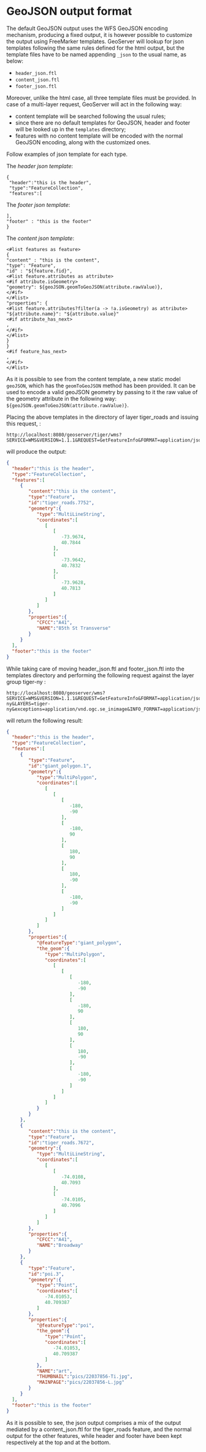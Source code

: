 # GeoJSON output format

The default GeoJSON output uses the WFS GeoJSON encoding mechanism, producing a fixed output, it is however possible to customize the output using FreeMarker templates. GeoServer will lookup for json templates following the same rules defined for the html output, but the template files have to be named appending `_json` to the usual name, as below:

-   `header_json.ftl`
-   `content_json.ftl`
-   `footer_json.ftl`

Moreover, unlike the html case, all three template files must be provided. In case of a multi-layer request, GeoServer will act in the following way:

-   content template will be searched following the usual rules;
-   since there are no default templates for GeoJSON, header and footer will be looked up in the `templates` directory;
-   features with no content template will be encoded with the normal GeoJSON encoding, along with the customized ones.

Follow examples of json template for each type.

The *header json template*:

    {
     "header":"this is the header",
     "type":"FeatureCollection",
     "features":[

The *footer json template*:

    ],
    "footer" : "this is the footer"
    }

The *content json template*:

    <#list features as feature>
    {
    "content" : "this is the content",
    "type": "Feature",
    "id" : "${feature.fid}",
    <#list feature.attributes as attribute>
    <#if attribute.isGeometry>
    "geometry": ${geoJSON.geomToGeoJSON(attribute.rawValue)},
    </#if>
    </#list>
    "properties": {
    <#list feature.attributes?filter(a -> !a.isGeometry) as attribute>
    "${attribute.name}": "${attribute.value}"
    <#if attribute_has_next>
    ,
    </#if>
    </#list>
    }
    }
    <#if feature_has_next>
    ,
    </#if>
    </#list>

As it is possible to see from the content template, a new static model `geoJSON`, which has the `geomToGeoJSON` method has been provided. It can be used to encode a valid geoJSON geometry by passing to it the raw value of the geometry attribute in the following way: `${geoJSON.geomToGeoJSON(attribute.rawValue)}`.

Placing the above templates in the directory of layer tiger_roads and issuing this request, :

    http://localhost:8080/geoserver/tiger/wms?SERVICE=WMS&VERSION=1.1.1&REQUEST=GetFeatureInfo&FORMAT=application/json&TRANSPARENT=true&QUERY_LAYERS=tiger:tiger_roads&LAYERS=tiger:tiger_roads&exceptions=application/vnd.ogc.se_inimage&INFO_FORMAT=application/json&FEATURE_COUNT=50&X=50&Y=50&SRS=EPSG:4326&STYLES=&WIDTH=101&HEIGHT=101&BBOX=-73.96894311918004,40.78191518783569,-73.96460866941197,40.78624963760376

will produce the output:

``` json
{
  "header":"this is the header",
  "type":"FeatureCollection",
  "features":[
     {
        "content":"this is the content",
        "type":"Feature",
        "id":"tiger_roads.7752",
        "geometry":{
           "type":"MultiLineString",
           "coordinates":[
              [
                 [
                    -73.9674,
                    40.7844
                 ],
                 [
                    -73.9642,
                    40.7832
                 ],
                 [
                    -73.9628,
                    40.7813
                 ]
              ]
           ]
        },
        "properties":{
           "CFCC":"A41",
           "NAME":"85th St Transverse"
        }
     }
  ],
  "footer":"this is the footer"
}
```

While taking care of moving header_json.ftl and footer_json.ftl into the templates directory and performing the following request against the layer group tiger-ny :

    http://localhost:8080/geoserver/wms?SERVICE=WMS&VERSION=1.1.1&REQUEST=GetFeatureInfo&FORMAT=application/json&TRANSPARENT=true&QUERY_LAYERS=tiger-ny&LAYERS=tiger-ny&exceptions=application/vnd.ogc.se_inimage&INFO_FORMAT=application/json&FEATURE_COUNT=50&X=50&Y=50&SRS=EPSG:4326&STYLES=&WIDTH=101&HEIGHT=101&BBOX=-74.01161170018896,40.70833468424098,-74.00944447530493,40.710501909125014

will return the following result:

``` json
{
  "header":"this is the header",
  "type":"FeatureCollection",
  "features":[
     {
        "type":"Feature",
        "id":"giant_polygon.1",
        "geometry":{
           "type":"MultiPolygon",
           "coordinates":[
              [
                 [
                    [
                       -180,
                       -90
                    ],
                    [
                       -180,
                       90
                    ],
                    [
                       180,
                       90
                    ],
                    [
                       180,
                       -90
                    ],
                    [
                       -180,
                       -90
                    ]
                 ]
              ]
           ]
        },
        "properties":{
           "@featureType":"giant_polygon",
           "the_geom":{
              "type":"MultiPolygon",
              "coordinates":[
                 [
                    [
                       [
                          -180,
                          -90
                       ],
                       [
                          -180,
                          90
                       ],
                       [
                          180,
                          90
                       ],
                       [
                          180,
                          -90
                       ],
                       [
                          -180,
                          -90
                       ]
                    ]
                 ]
              ]
           }
        }
     },
     {
        "content":"this is the content",
        "type":"Feature",
        "id":"tiger_roads.7672",
        "geometry":{
           "type":"MultiLineString",
           "coordinates":[
              [
                 [
                    -74.0108,
                    40.7093
                 ],
                 [
                    -74.0105,
                    40.7096
                 ]
              ]
           ]
        },
        "properties":{
           "CFCC":"A41",
           "NAME":"Broadway"
        }
     },
     {
        "type":"Feature",
        "id":"poi.3",
        "geometry":{
           "type":"Point",
           "coordinates":[
              -74.01053,
              40.709387
           ]
        },
        "properties":{
           "@featureType":"poi",
           "the_geom":{
              "type":"Point",
              "coordinates":[
                 -74.01053,
                 40.709387
              ]
           },
           "NAME":"art",
           "THUMBNAIL":"pics/22037856-Ti.jpg",
           "MAINPAGE":"pics/22037856-L.jpg"
        }
     }
  ],
  "footer":"this is the footer"
}
```

As it is possible to see, the json output comprises a mix of the output mediated by a content_json.ftl for the tiger_roads feature, and the normal output for the other features, while header and footer have been kept respectively at the top and at the bottom.
